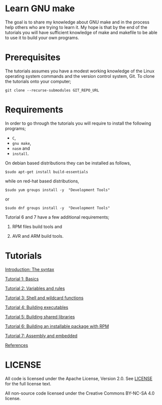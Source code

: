 Learn GNU make
===============

The goal is to share my knowledge about GNU make and in the process help others who are trying to learn it.
My hope is that by the end of the tutorials you will have sufficient knowledge of make and makefile to be 
able to use it to build your own programs.

# Prerequisites
The tutorials assumes you have a modest working knowledge of the Linux operating system commands and the version control system, Git.
To clone the tutorials onto your computer;

```
git clone --recurse-submodules GIT_REPO_URL
```

# Requirements 
In order to go through the tutorials you will require to install the following programs;
* `C`,
* `gnu make`,
* `nasm` and 
* `install`.

On debian based distributions they can be installed as follows,
```
$sudo apt-get install build-essentials
```

while on red-hat based distributions,
```
$sudo yum groups install -y  "Development Tools"
```
or
```
$sudo dnf groups install -y  "Development Tools"
```

Tutorial 6 and 7 have a few additional requirements;

1. RPM files build tools and

2. AVR and ARM build tools.


Tutorials
===========

[Introduction: The syntax](./intro/readme.md)

[Tutorial 1: Basics](./tutorial1/readme.md)

[Tutorial 2: Variables and rules](./tutorial2/readme.md)

[Tutorial 3: Shell and wildcard functions](./tutorial3/readme.md)

[Tutorial 4: Building executables](./tutoial4/readme.md)

[Tutorial 5: Building shared libraries](./tutorial5/readme.md)

[Tutorial 6: Building an installable package with RPM](./tutorial6/readme.md)

[Tutorial 7: Assembly and embedded](./tutorial7/readme.md)

[References](./references/readme.md)


LICENSE
==========

All code is licensed under the Apache License, Version 2.0. See [LICENSE](LICENSE) for the full license text.

All non-source code licensed under the Creative Commons BY-NC-SA 4.0 license.
